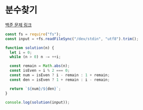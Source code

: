# 분수찾기

[백준 문제 링크](https://www.acmicpc.net/problem/1193)

```javascript
const fs = require("fs");
const input = +fs.readFileSync("/dev/stdin", "utf8").trim();

function solution(n) {
  let i = 0;
  while (n > 0) n -= ++i;

  const remain = Math.abs(n);
  const isEven = i % 2 === 0;
  const num = isEven ? i - remain : 1 + remain;
  const den = isEven ? 1 + remain : i - remain;

  return `${num}/${den}`;
}

console.log(solution(input));
```
